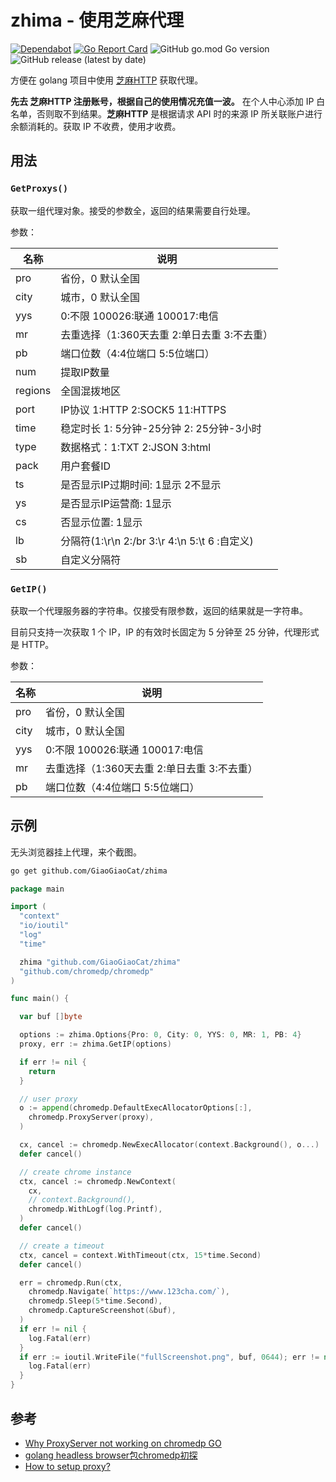 # zhima - 使用芝麻代理

[![Dependabot](https://api.dependabot.com/badges/status?host=github&repo=GiaoGiaoCat/zhima&identifier=291636251)](https://app.dependabot.com/accounts/GiaoGiaoCat/repos/291636251)
[![Go Report Card](https://goreportcard.com/badge/github.com/GiaoGiaoCat/zhima)](https://goreportcard.com/report/github.com/GiaoGiaoCat/zhima)
![GitHub go.mod Go version](https://img.shields.io/github/go-mod/go-version/GiaoGiaoCat/zhima?color=%2300acd7)
![GitHub release (latest by date)](https://img.shields.io/github/v/release/GiaoGiaoCat/zhima)

方便在 golang 项目中使用 [芝麻HTTP](http://h.zhimaruanjian.com/) 获取代理。

**先去 芝麻HTTP 注册账号，根据自己的使用情况充值一波。** 在个人中心添加 IP 白名单，否则取不到结果。**芝麻HTTP** 是根据请求 API 时的来源 IP 所关联账户进行余额消耗的。获取 IP 不收费，使用才收费。

## 用法

### `GetProxys()`

获取一组代理对象。接受的参数全，返回的结果需要自行处理。

参数：

| 名称    | 说明                                        |
| ------- | ------------------------------------------- |
| pro     | 省份，0 默认全国                              |
| city    | 城市，0 默认全国                              |
| yys     | 0:不限 100026:联通 100017:电信              |
| mr      | 去重选择（1:360天去重 2:单日去重 3:不去重） |
| pb      | 端口位数（4:4位端口 5:5位端口）             |
| num     | 提取IP数量                                    |
| regions | 全国混拨地区                                  |
| port    | IP协议 1:HTTP 2:SOCK5 11:HTTPS                |
| time    | 稳定时长 1: 5分钟-25分钟 2: 25分钟-3小时      |
| type    | 数据格式：1:TXT 2:JSON 3:html                 |
| pack    | 用户套餐ID                                    |
| ts      | 是否显示IP过期时间: 1显示 2不显示             |
| ys      | 是否显示IP运营商: 1显示                       |
| cs      | 否显示位置: 1显示                             |
| lb      | 分隔符(1:\r\n 2:/br 3:\r 4:\n 5:\t 6 :自定义) |
| sb      | 自定义分隔符                                  |

###  `GetIP()`

获取一个代理服务器的字符串。仅接受有限参数，返回的结果就是一字符串。

目前只支持一次获取 1 个 IP，IP 的有效时长固定为 5 分钟至 25 分钟，代理形式是 HTTP。

参数：

| 名称    | 说明                                        |
| ------- | ------------------------------------------- |
| pro     | 省份，0 默认全国                              |
| city    | 城市，0 默认全国                              |
| yys     | 0:不限 100026:联通 100017:电信              |
| mr      | 去重选择（1:360天去重 2:单日去重 3:不去重） |
| pb      | 端口位数（4:4位端口 5:5位端口）             |

## 示例

无头浏览器挂上代理，来个截图。

```bash
go get github.com/GiaoGiaoCat/zhima
```

```go
package main

import (
  "context"
  "io/ioutil"
  "log"
  "time"

  zhima "github.com/GiaoGiaoCat/zhima"
  "github.com/chromedp/chromedp"
)

func main() {

  var buf []byte

  options := zhima.Options{Pro: 0, City: 0, YYS: 0, MR: 1, PB: 4}
  proxy, err := zhima.GetIP(options)

  if err != nil {
    return
  }

  // user proxy
  o := append(chromedp.DefaultExecAllocatorOptions[:],
    chromedp.ProxyServer(proxy),
  )

  cx, cancel := chromedp.NewExecAllocator(context.Background(), o...)
  defer cancel()

  // create chrome instance
  ctx, cancel := chromedp.NewContext(
    cx,
    // context.Background(),
    chromedp.WithLogf(log.Printf),
  )
  defer cancel()

  // create a timeout
  ctx, cancel = context.WithTimeout(ctx, 15*time.Second)
  defer cancel()

  err = chromedp.Run(ctx,
    chromedp.Navigate(`https://www.123cha.com/`),
    chromedp.Sleep(5*time.Second),
    chromedp.CaptureScreenshot(&buf),
  )
  if err != nil {
    log.Fatal(err)
  }
  if err := ioutil.WriteFile("fullScreenshot.png", buf, 0644); err != nil {
    log.Fatal(err)
  }
}
```

## 参考

* [Why ProxyServer not working on chromedp GO](https://stackoverflow.com/questions/57412930/why-proxyserver-not-working-on-chromedp-go)
* [golang headless browser包chromedp初探](https://zhangguanzhang.github.io/2019/07/14/chromedp/)
* [How to setup proxy?](https://github.com/chromedp/chromedp/issues/1)
